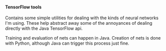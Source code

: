 #### TensorFlow tools
Contains some simple utilities for dealing with the kinds of neural networks I'm using. These help abstract away some
 of the annoyances of dealing directly with the Java TensorFlow api.
 
 Training and evaluation of nets can happen in Java. Creation of nets is done with Python, although Java can trigger 
 this process just fine.